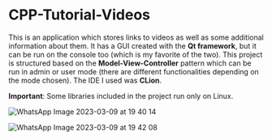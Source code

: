 # CPP-Tutorial-Videos

This is an application which stores links to videos as well as some additional information about them. It has a GUI created with the **Qt framework**, but it can be run on the console too (which is my favorite of the two). This project is structured based on the **Model-View-Controller** pattern which can be run in admin or user mode (there are different functionalities depending on the mode chosen). The IDE I used was **CLion**.   

**Important**: Some libraries included in the project run only on Linux.

![WhatsApp Image 2023-03-09 at 19 40 14](https://user-images.githubusercontent.com/107885228/224116774-410407fa-f11b-4325-9161-fd9fd17adb05.jpg)

![WhatsApp Image 2023-03-09 at 19 42 08](https://user-images.githubusercontent.com/107885228/224116795-b7932062-e7cb-4f2d-9d3a-4bc92762d69b.jpg)

